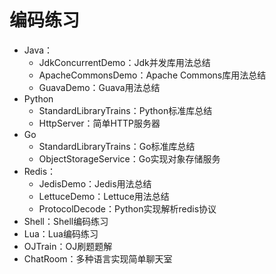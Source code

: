# 编码练习

- Java：
  - JdkConcurrentDemo：Jdk并发库用法总结
  - ApacheCommonsDemo：Apache Commons库用法总结
  - GuavaDemo：Guava用法总结
- Python
  - StandardLibraryTrains：Python标准库总结
  - HttpServer：简单HTTP服务器
- Go
  - StandardLibraryTrains：Go标准库总结
  - ObjectStorageService：Go实现对象存储服务
- Redis：
  - JedisDemo：Jedis用法总结
  - LettuceDemo：Lettuce用法总结
  - ProtocolDecode：Python实现解析redis协议
- Shell：Shell编码练习
- Lua：Lua编码练习
- OJTrain：OJ刷题题解
- ChatRoom：多种语言实现简单聊天室
